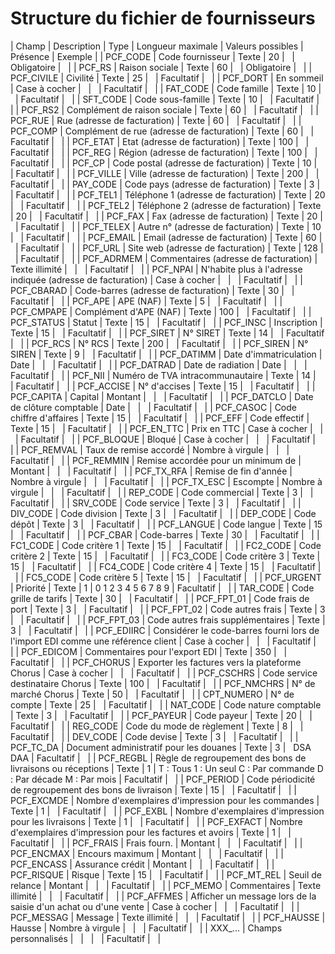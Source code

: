 # Structure du fichier de fournisseurs











| Champ | Description | Type | Longueur
maximale | Valeurs possibles | Présence | Exemple |
| PCF\_CODE | Code fournisseur | Texte | 20 |   | Obligatoire |   |
| PCF\_RS | Raison sociale | Texte | 60 |   | Obligatoire |   |
| PCF\_CIVILE | Civilité | Texte | 25 |   | Facultatif |   |
| PCF\_DORT | En sommeil | Case à cocher |   |   | Facultatif |   |
| FAT\_CODE | Code famille | Texte | 10 |   | Facultatif |   |
| SFT\_CODE | Code sous-famille | Texte | 10 |   | Facultatif |   |
| PCF\_RS2 | Complément de raison sociale | Texte | 60 |   | Facultatif |   |
| PCF\_RUE | Rue (adresse de facturation) | Texte | 60 |   | Facultatif |   |
| PCF\_COMP | Complément de rue (adresse de facturation) | Texte | 60 |   | Facultatif |   |
| PCF\_ETAT | Etat (adresse de facturation) | Texte | 100 |   | Facultatif |   |
| PCF\_REG | Région (adresse de facturation) | Texte | 100 |   | Facultatif |   |
| PCF\_CP | Code postal (adresse de facturation) | Texte | 10 |   | Facultatif |   |
| PCF\_VILLE | Ville (adresse de facturation) | Texte | 200 |   | Facultatif |   |
| PAY\_CODE | Code pays (adresse de facturation) | Texte | 3 |   | Facultatif |   |
| PCF\_TEL1 | Téléphone 1 (adresse de facturation) | Texte | 20 |   | Facultatif |   |
| PCF\_TEL2 | Téléphone 2 (adresse de facturation) | Texte | 20 |   | Facultatif |   |
| PCF\_FAX | Fax (adresse de facturation) | Texte | 20 |   | Facultatif |   |
| PCF\_TELEX | Autre n° (adresse de facturation) | Texte | 10 |   | Facultatif |   |
| PCF\_EMAIL | Email (adresse de facturation) | Texte | 60 |   | Facultatif |   |
| PCF\_URL | Site web (adresse de facturation) | Texte | 128 |   | Facultatif |   |
| PCF\_ADRMEM | Commentaires (adresse de facturation) | Texte illimité |   |   | Facultatif |   |
| PCF\_NPAI | N'habite plus à l'adresse indiquée (adresse de facturation) | Case à cocher |   |   | Facultatif |   |
| PCF\_CBARAD | Code-barres (adresse de facturation) | Texte | 30 |   | Facultatif |   |
| PCF\_APE | APE (NAF) | Texte | 5 |   | Facultatif |   |
| PCF\_CMPAPE | Complément d'APE (NAF) | Texte | 100 |   | Facultatif |   |
| PCF\_STATUS | Statut | Texte | 15 |   | Facultatif |   |
| PCF\_INSC | Inscription | Texte | 15 |   | Facultatif |   |
| PCF\_SIRET | N° SIRET | Texte | 14 |   | Facultatif |   |
| PCF\_RCS | N° RCS | Texte | 200 |   | Facultatif |   |
| PCF\_SIREN | N° SIREN | Texte | 9 |   | Facultatif |   |
| PCF\_DATIMM | Date d'immatriculation | Date |   |   | Facultatif |   |
| PCF\_DATRAD | Date de radiation | Date |   |   | Facultatif |   |
| PCF\_NII | Numéro de TVA intracommunautaire | Texte | 14 |   | Facultatif |   |
| PCF\_ACCISE | N° d'accises | Texte | 15 |   | Facultatif |   |
| PCF\_CAPITA | Capital | Montant |   |   | Facultatif |   |
| PCF\_DATCLO | Date de clôture comptable | Date |   |   | Facultatif |   |
| PCF\_CASOC | Code chiffre d'affaires | Texte | 15 |   | Facultatif |   |
| PCF\_EFF | Code effectif | Texte | 15 |   | Facultatif |   |
| PCF\_EN\_TTC | Prix en TTC | Case à cocher |   |   | Facultatif |   |
| PCF\_BLOQUE | Bloqué | Case à cocher |   |   | Facultatif |   |
| PCF\_REMVAL | Taux de remise accordé | Nombre à virgule |   |   | Facultatif |   |
| PCF\_REMMIN | Remise accordée pour un minimum de | Montant |   |   | Facultatif |   |
| PCF\_TX\_RFA | Remise de fin d'année | Nombre à virgule |   |   | Facultatif |   |
| PCF\_TX\_ESC | Escompte | Nombre à virgule |   |   | Facultatif |   |
| REP\_CODE | Code commercial | Texte | 3 |   | Facultatif |   |
| SRV\_CODE | Code service | Texte | 3 |   | Facultatif |   |
| DIV\_CODE | Code division | Texte | 3 |   | Facultatif |   |
| DEP\_CODE | Code dépôt | Texte | 3 |   | Facultatif |   |
| PCF\_LANGUE | Code langue | Texte | 15 |   | Facultatif |   |
| PCF\_CBAR | Code-barres | Texte | 30 |   | Facultatif |   |
| FC1\_CODE | Code critère 1 | Texte | 15 |   | Facultatif |   |
| FC2\_CODE | Code critère 2 | Texte | 15 |   | Facultatif |   |
| FC3\_CODE | Code critère 3 | Texte | 15 |   | Facultatif |   |
| FC4\_CODE | Code critère 4 | Texte | 15 |   | Facultatif |   |
| FC5\_CODE | Code critère 5 | Texte | 15 |   | Facultatif |   |
| PCF\_URGENT | Priorité | Texte | 1 | 0
1
2
3
4
5
6
7
8
9 | Facultatif |   |
| TAR\_CODE | Code grille de tarifs | Texte | 30 |   | Facultatif |   |
| PCF\_FPT\_01 | Code frais de port | Texte | 3 |   | Facultatif |   |
| PCF\_FPT\_02 | Code autres frais | Texte | 3 |   | Facultatif |   |
| PCF\_FPT\_03 | Code autres frais supplémentaires | Texte | 3 |   | Facultatif |   |
| PCF\_EDIIRC | Considérer le code-barres fourni lors de l'import EDI comme une référence client | Case à cocher |   |   | Facultatif |   |
| PCF\_EDICOM | Commentaires pour l'export EDI | Texte | 350 |   | Facultatif |   |
| PCF\_CHORUS | Exporter les factures vers la plateforme Chorus | Case à cocher |   |   | Facultatif |   |
| PCF\_CSCHRS | Code service destinataire Chorus | Texte | 100 |   | Facultatif |   |
| PCF\_NMCHRS | N° de marché Chorus | Texte | 50 |   | Facultatif |   |
| CPT\_NUMERO | N° de compte | Texte | 25 |   | Facultatif |   |
| NAT\_CODE | Code nature comptable | Texte | 3 |   | Facultatif |   |
| PCF\_PAYEUR | Code payeur | Texte | 20 |   | Facultatif |   |
| REG\_CODE | Code du mode de règlement | Texte | 8 |   | Facultatif |   |
| DEV\_CODE | Code devise | Texte | 3 |   | Facultatif |   |
| PCF\_TC\_DA | Document administratif pour les douanes | Texte | 3 |  
DSA
DAA | Facultatif |   |
| PCF\_REGBL | Règle de regroupement des bons de livraisons ou réceptions | Texte | 1 | T : Tous
1 : Un seul
C : Par commande
D : Par décade
M : Par mois | Facultatif |   |
| PCF\_PERIOD | Code périodicité de regroupement des bons de livraison | Texte | 15 |   | Facultatif |   |
| PCF\_EXCMDE | Nombre d'exemplaires d'impression pour les commandes | Texte | 1 |   | Facultatif |   |
| PCF\_EXBL | Nombre d'exemplaires d'impression pour les livraisons | Texte | 1 |   | Facultatif |   |
| PCF\_EXFACT | Nombre d'exemplaires d'impression pour les factures et avoirs | Texte | 1 |   | Facultatif |   |
| PCF\_FRAIS | Frais fourn. | Montant |   |   | Facultatif |   |
| PCF\_ENCMAX | Encours maximum | Montant |   |   | Facultatif |   |
| PCF\_ENCASS | Assurance crédit | Montant |   |   | Facultatif |   |
| PCF\_RISQUE | Risque | Texte | 15 |   | Facultatif |   |
| PCF\_MT\_REL | Seuil de relance | Montant |   |   | Facultatif |   |
| PCF\_MEMO | Commentaires | Texte illimité |   |   | Facultatif |   |
| PCF\_AFFMES | Afficher un message lors de la saisie d'un achat ou d'une vente | Case à cocher |   |   | Facultatif |   |
| PCF\_MESSAG | Message | Texte illimité |   |   | Facultatif |   |
| PCF\_HAUSSE | Hausse | Nombre à virgule |   |   | Facultatif |   |
| XXX\_... | Champs personnalisés |   |   |   | Facultatif |   |


